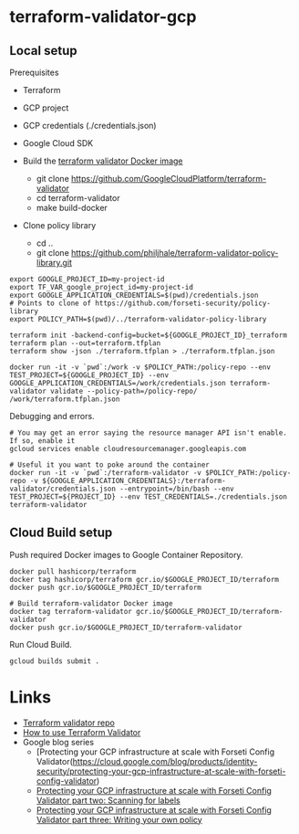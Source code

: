# terraform-validator-gcp

## Local setup

Prerequisites
- Terraform
- GCP project
- GCP credentials (./credentials.json)
- Google Cloud SDK

- Build the [terraform validator Docker image](https://github.com/GoogleCloudPlatform/terraform-validator#integration)
  - git clone https://github.com/GoogleCloudPlatform/terraform-validator
  - cd terraform-validator
  - make build-docker
- Clone policy library
  - cd ..
  - git clone https://github.com/philjhale/terraform-validator-policy-library.git

```
export GOOGLE_PROJECT_ID=my-project-id
export TF_VAR_google_project_id=my-project-id
export GOOGLE_APPLICATION_CREDENTIALS=$(pwd)/credentials.json
# Points to clone of https://github.com/forseti-security/policy-library
export POLICY_PATH=$(pwd)/../terraform-validator-policy-library

terraform init -backend-config=bucket=${GOOGLE_PROJECT_ID}_terraform
terraform plan --out=terraform.tfplan
terraform show -json ./terraform.tfplan > ./terraform.tfplan.json

docker run -it -v `pwd`:/work -v $POLICY_PATH:/policy-repo --env TEST_PROJECT=${GOOGLE_PROJECT_ID} --env GOOGLE_APPLICATION_CREDENTIALS=/work/credentials.json terraform-validator validate --policy-path=/policy-repo/ /work/terraform.tfplan.json
```

Debugging and errors.
```
# You may get an error saying the resource manager API isn't enable. If so, enable it
gcloud services enable cloudresourcemanager.googleapis.com 

# Useful it you want to poke around the container
docker run -it -v `pwd`:/terraform-validator -v $POLICY_PATH:/policy-repo -v ${GOOGLE_APPLICATION_CREDENTIALS}:/terraform-validator/credentials.json --entrypoint=/bin/bash --env TEST_PROJECT=${PROJECT_ID} --env TEST_CREDENTIALS=./credentials.json terraform-validator
```

## Cloud Build setup

Push required Docker images to Google Container Repository.
```
docker pull hashicorp/terraform
docker tag hashicorp/terraform gcr.io/$GOOGLE_PROJECT_ID/terraform
docker push gcr.io/$GOOGLE_PROJECT_ID/terraform

# Build terraform-validator Docker image
docker tag terraform-validator gcr.io/$GOOGLE_PROJECT_ID/terraform-validator
docker push gcr.io/$GOOGLE_PROJECT_ID/terraform-validator
```

Run Cloud Build.
```
gcloud builds submit .
```

# Links
- [Terraform validator repo](https://github.com/GoogleCloudPlatform/terraform-validator)
- [How to use Terraform Validator](https://github.com/forseti-security/policy-library/blob/master/docs/user_guide.md#how-to-use-terraform-validator)
- Google blog series
    - [Protecting your GCP infrastructure at scale with Forseti Config Validator(https://cloud.google.com/blog/products/identity-security/protecting-your-gcp-infrastructure-at-scale-with-forseti-config-validator)
    - [Protecting your GCP infrastructure at scale with Forseti Config Validator part two: Scanning for labels](https://cloud.google.com/blog/products/identity-security/protecting-your-gcp-infrastructure-at-scale-with-forseti-config-validator-part-two-scanning-for-labels)
    - [Protecting your GCP infrastructure at scale with Forseti Config Validator part three: Writing your own policy](https://cloud.google.com/blog/products/identity-security/protecting-your-gcp-infrastructure-with-forseti-config-validator-part-three-writing-your-own-policy)